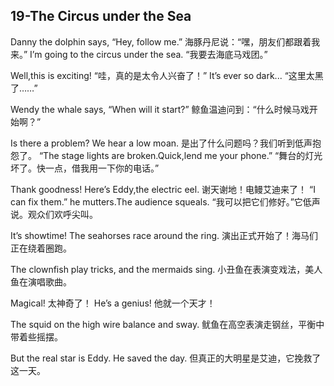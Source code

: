 ## 19-The Circus under the Sea

Danny the dolphin says, “Hey, follow me.”
海豚丹尼说：“嘿，朋友们都跟着我来。”
I’m going to the circus under the sea.
“我要去海底马戏团。”


Well,this is exciting!
“哇，真的是太令人兴奋了！”
It’s ever so dark...
“这里太黑了……”


Wendy the whale says, “When will it start?”
鲸鱼温迪问到：“什么时候马戏开始啊？”


Is there a problem? We hear a low moan.
是出了什么问题吗？我们听到低声抱怨了。
“The stage lights are broken.Quick,lend me your phone.”
“舞台的灯光坏了。快一点，借我用一下你的电话。”


Thank goodness! Here’s Eddy,the electric eel.
谢天谢地！电鳗艾迪来了！
“I can fix them.” he mutters.The audience squeals.
“我可以把它们修好。”它低声说。观众们欢呼尖叫。


It’s showtime! The seahorses race around the ring.
演出正式开始了！海马们正在绕着圈跑。


The clownfish play tricks, and the mermaids sing.
小丑鱼在表演变戏法，美人鱼在演唱歌曲。


Magical!
太神奇了！
He’s a genius!
他就一个天才！


The squid on the high wire balance and sway.
鱿鱼在高空表演走钢丝，平衡中带着些摇摆。

But the real star is Eddy. He saved the day.
但真正的大明星是艾迪，它挽救了这一天。